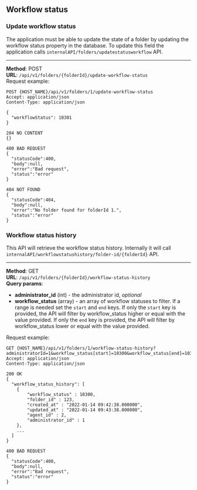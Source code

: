 ## Workflow status

### Update workflow status
The application must be able to update the state of a folder by updating the workflow 
status property in the database. To update this field the application calls
`internalAPI/folders/updatestatusworkflow` API.

---
__Method__: POST  
__URL__: `/api/v1/folders/{folderId}/update-workflow-status`  
Request example:

```http request
POST {HOST_NAME}/api/v1/folders/1/update-workflow-status
Accept: application/json 
Content-Type: application/json 

{
  "workflowStatus": 10301
}

204 NO CONTENT
{}

400 BAD REQUEST
{
  "statusCode":400,
  "body":null,
  "error":"Bad request",
  "status":"error"
}

404 NOT FOUND
{
  "statusCode":404,
  "body":null,
  "error":"No folder found for folderId 1.",
  "status":"error"
}
```

### Workflow status history
This API will retrieve the workflow status history. Internally it will call
`internalAPI/workflowstatushistory/folder-id/{folderId}` API.

---
__Method__: GET  
__URL__: `/api/v1/folders/{folderId}/workflow-status-history`  
__Query params__:
- __administrator_id__ (int) - the administrator id, _optional_
- __workflow_status__ (array) - an array of workflow statuses to filter. If a range is needed set the `start` and
`end` keys. If only the `start` key is provided, the API will filter by workflow_status higher or equal with the 
  value provided. If only the `end` key is provided, the API will filter by workflow_status lower or equal with the
  value provided. 

Request example:

```http request
GET {HOST_NAME}/api/v1/folders/1/workflow-status-history?administratorId=1&workflow_status[start]=10300&workflow_status[end]=10399
Accept: application/json 
Content-Type: application/json

200 OK
{
  "workflow_status_history": [
    { 
        "workflow_status" : 10300,
        "folder_id" : 123,
        "created_at" : "2022-01-14 09:42:38.000000",
        "updated_at" : "2022-01-14 09:43:38.000000",
        "agent_id" : 2, 
        "administrator_id" : 1
    },
    ...
  ]
}

400 BAD REQUEST
{
  "statusCode":400,
  "body":null,
  "error":"Bad request",
  "status":"error"
}
```

